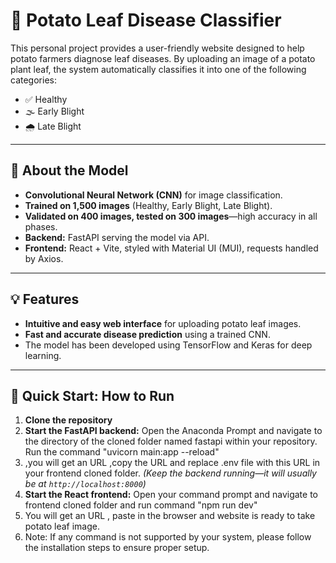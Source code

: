 # 🥔 Potato Leaf Disease Classifier

This personal project provides a user-friendly website designed to help potato farmers diagnose leaf diseases. By uploading an image of a potato plant leaf, the system automatically classifies it into one of the following categories:

- ✅ Healthy  
- 🌫️ Early Blight  
- 🌧️ Late Blight  

---

## 🧠 About the Model

- **Convolutional Neural Network (CNN)** for image classification.
- **Trained on 1,500 images** (Healthy, Early Blight, Late Blight).
- **Validated on 400 images, tested on 300 images**—high accuracy in all phases.
- **Backend:** FastAPI serving the model via API.
- **Frontend:** React + Vite, styled with Material UI (MUI), requests handled by Axios.

---

## 💡 Features

- **Intuitive and easy web interface** for uploading potato leaf images.
- **Fast and accurate disease prediction** using a trained CNN.
- The model has been developed using TensorFlow and Keras for deep learning.

---

## 🚀 Quick Start: How to Run

1. **Clone the repository**
2. **Start the FastAPI backend:** Open the Anaconda Prompt and navigate to the directory of the cloned folder named fastapi within your repository. Run the command "uvicorn main:app --reload"
3. ,you will get an URL ,copy the URL and replace .env file with this URL in your frontend cloned folder.
 *(Keep the backend running—it will usually be at `http://localhost:8000`)*
3. **Start the React frontend:** Open your command prompt and navigate to frontend cloned folder and run command "npm run dev"
4. You will get an URL , paste in the browser and website is ready to take potato leaf image.
5. Note: If any command is not supported by your system, please follow the installation steps to ensure proper setup.


